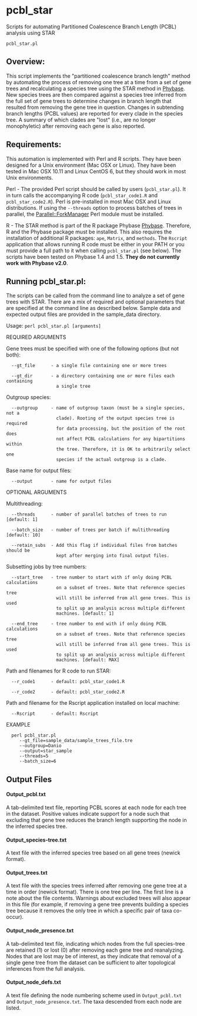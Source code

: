 # pcbl_star
Scripts for automating Partitioned Coalescence Branch Length (PCBL) analysis using STAR

`pcbl_star.pl`

## Overview: 
This script implements the "partitioned coalescence branch length" method by automating the process of removing one tree at a time from a set of gene trees and recalculating a species tree using the STAR method in [Phybase](http://faculty.franklin.uga.edu/lliu/phybase). New species trees are then compared against a species tree inferred from the full set of gene trees to determine changes in branch length that resulted from removing the gene tree in question. Changes in subtending branch lengths (PCBL values) are reported for every clade in the species tree. A summary of which clades are "lost" (i.e., are no longer monophyletic) after removing each gene is also reported.



## Requirements: 

This automation is implemented with Perl and R scripts. They have been designed for a Unix environment (Mac OSX or Linux). They have been tested in Mac OSX 10.11 and Linux CentOS 6, but they should work in most Unix environments.

Perl - The provided Perl script should be called by users (`pcbl_star.pl`). It in turn calls the accompanying R code (`pcbl_star_code1.R` and `pcbl_star_code2.R`). Perl is pre-installed in most Mac OSX and Linux distributions. If using the `--threads` option to process batches of trees in parallel, the [Parallel::ForkManager](https://metacpan.org/pod/Parallel::ForkManager) Perl module must be installed.

R - The STAR method is part of the R package Phybase [Phybase](http://faculty.franklin.uga.edu/lliu/phybase). Therefore, R and the Phybase package must be installed. This also requires the installation of additional R packages: `ape`, `Matrix`, and `methods`. The `Rscript` application that allows running R code must be either in your PATH or you must provide a full path to it when calling `pcbl_star.pl` (see below). The scripts have been tested on Phybase 1.4 and 1.5. **They do not currently work with Phybase v2.0**.



## Running pcbl_star.pl:
The scripts can be called from the command line to analyze a set of gene trees with STAR. There are a mix of required and optional parameters that are specified at the command line as described below. Sample data and expected output files are provided in the sample_data directory.


Usage: `perl pcbl_star.pl [arguments]`
   
   REQUIRED ARGUMENTS
   
   Gene trees must be specified with one of the following options (but
   not both): 

      --gt_file      - a single file containing one or more trees

      --gt_dir       - a directory containing one or more files each containing
                       a single tree 

   Outgroup species:
   
      --outgroup     - name of outgroup taxon (must be a single species, not a
                       clade). Rooting of the output species tree is required
                       for data processing, but the position of the root does
                       not affect PCBL calculations for any bipartitions within
                       the tree. Therefore, it is OK to arbitrarily select one
                       species if the actual outgroup is a clade.

   Base name for output files:
   
      --output       - name for output files


   OPTIONAL ARGUMENTS

   Multithreading:

      --threads      - number of parallel batches of trees to run [default: 1]

      --batch_size   - number of trees per batch if multithreading [default: 10]

      --retain_subs  - Add this flag if individual files from batches should be 
                       kept after merging into final output files.


   Subsetting jobs by tree numbers:
   
      --start_tree   - tree number to start with if only doing PCBL calculations
                       on a subset of trees. Note that reference species tree
                       will still be inferred from all gene trees. This is used
                       to split up an analysis across multiple different
                       machines. [default: 1]
		
      --end_tree     - tree number to end with if only doing PCBL calculations
                       on a subset of trees. Note that reference species tree
                       will still be inferred from all gene trees. This is used
                       to split up an analysis across multiple different
                       machines. [default: MAX]


   Path and filenames for R code to run STAR:
   
      --r_code1      - default: pcbl_star_code1.R

      --r_code2      - default: pcbl_star_code2.R


   Path and filename for the Rscript application installed on local machine:
   
      --Rscript      - default: Rscript

   
   EXAMPLE

      perl pcbl_star.pl
         --gt_file=sample_data/sample_trees_file.tre
         --outgroup=Danio
         --output=star_sample
         --threads=5
         --batch_size=6  	


## Output Files

#### Output_pcbl.txt
A tab-delimited text file, reporting PCBL scores at each node for each tree in the dataset. Positive values indicate support for a node such that excluding that gene tree reduces the branch length supporting the node in the inferred species tree.

#### Output_species-tree.txt
A text file with the inferred species tree based on all gene trees (newick format).

#### Output_trees.txt
A text file with the species trees inferred after removing one gene tree at a time in order (newick format). There is one tree per line. The first line is a note about the file contents. Warnings about excluded trees will also appear in this file (for example, if removing a gene tree prevents building a species tree because it removes the only tree in which a specific pair of taxa co-occur).

#### Output\_node_presence.txt
A tab-delimited text file, indicating which nodes from the full species-tree are retained (1) or lost (0) after removing each gene tree and reanalyzing. Nodes that are lost may be of interest, as they indicate that removal of a single gene tree from the dataset can be sufficient to alter topological inferences from the full analysis.

#### Output\_node_defs.txt
A text file defining the node numbering scheme used in `Output_pcbl.txt` and `Output_node_presence.txt`. The taxa descended from each node are listed.